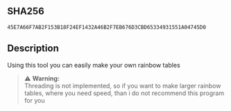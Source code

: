 
## SHA256
```
45E7A66F7AB2F153B18F24EF1432A46B2F7EB676D3CBD65334931551A04745D0
```

## Description
Using this tool you can easily make your own rainbow tables


> ⚠️ **Warning:**  
> Threading is not implemented, so if you want to make larger rainbow tables, where you need speed, than i do not recommend this program for you
